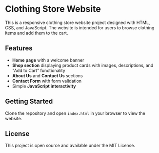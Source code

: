 # Clothing Store Website

This is a responsive clothing store website project designed with HTML, CSS, and JavaScript. The website is intended for users to browse clothing items and add them to the cart.

## Features

- **Home page** with a welcome banner
- **Shop section** displaying product cards with images, descriptions, and "Add to Cart" functionality
- **About Us** and **Contact Us** sections
- **Contact Form** with form validation
- Simple **JavaScript interactivity**

## Getting Started

Clone the repository and open `index.html` in your browser to view the website.

## License

This project is open source and available under the MIT License.

